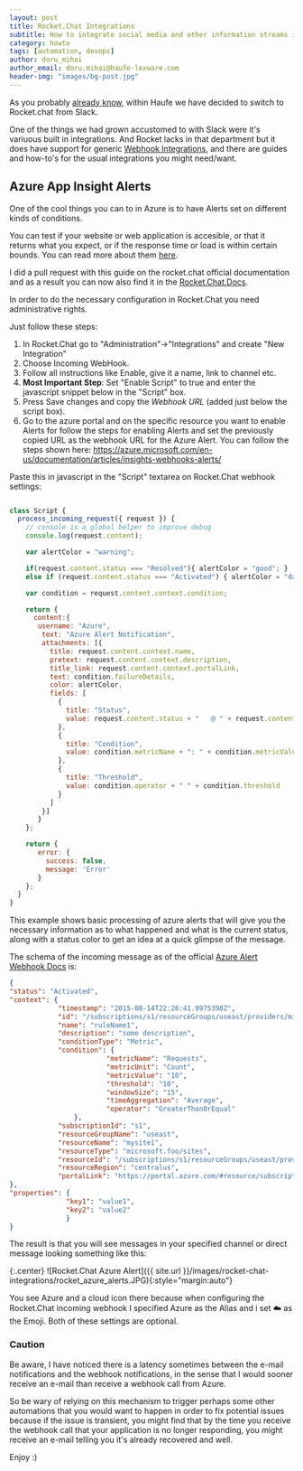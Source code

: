 ```yaml
---
layout: post
title: Rocket.Chat Integrations
subtitle: How to integrate social media and other information streams into your Rocket.Chat instance via Webhooks
category: howto
tags: [automation, devops]
author: doru_mihai
author_email: doru.mihai@haufe-lexware.com
header-img: "images/bg-post.jpg"
---
```


As you probably [already know](http://dev.haufe.com/irc-chatops/), within Haufe we have decided to switch to Rocket.chat from Slack.

One of the things we had grown accustomed to with Slack were it's variuous built in integrations. And Rocket lacks in that department but it does have support for generic [Webhook Integrations](https://rocket.chat/docs/administrator-guides/integrations/), and there are guides and how-to's for the usual integrations you might need/want.

## Azure App Insight Alerts

One of the cool things you can to in Azure is to have Alerts set on different kinds of conditions.

You can test if your website or web application is accesible, or that it returns what you expect, or if the response time or load is within certain bounds. You can read more about them [here](https://azure.microsoft.com/en-us/documentation/articles/app-insights-alerts/).

I did a pull request with this guide on the rocket.chat official documentation and as a result you can now also find it in the [Rocket.Chat.Docs](https://rocket.chat/docs/administrator-guides/integrations/azurealerts-md/).

In order to do the necessary configuration in Rocket.Chat you need administrative rights.

Just follow these steps:

1. In Rocket.Chat go to "Administration"->"Integrations" and create "New Integration"
2. Choose Incoming WebHook.
3. Follow all instructions like Enable, give it a name, link to channel etc.
4. **Most Important Step**: Set "Enable Script" to true and enter the javascript snippet below in the "Script" box.
4. Press Save changes and copy the *Webhook URL* (added just below the script box).
5. Go to the azure portal and on the specific resource you want to enable Alerts for follow the steps for enabling Alerts and set the previously copied URL as the webhook URL for the Azure Alert. You can follow the steps shown here: https://azure.microsoft.com/en-us/documentation/articles/insights-webhooks-alerts/


Paste this in javascript in the "Script" textarea on Rocket.Chat webhook settings:

```javascript

class Script {
  process_incoming_request({ request }) {
    // console is a global helper to improve debug
    console.log(request.content);

    var alertColor = "warning";

    if(request.content.status === "Resolved"){ alertColor = "good"; }
    else if (request.content.status === "Activated") { alertColor = "danger"; }

    var condition = request.content.context.condition;

    return {
      content:{
       username: "Azure",
        text: "Azure Alert Notification",
        attachments: [{
          title: request.content.context.name,
          pretext: request.content.context.description,
          title_link: request.content.context.portalLink,
          text: condition.failureDetails,
          color: alertColor,
          fields: [
            {
              title: "Status",
              value: request.content.status + "   @ " + request.content.context.timestamp
            },
            {
              title: "Condition",
              value: condition.metricName + ": " + condition.metricValue + " " + condition.metricUnit + " for more than " + condition.windowSize + " min."
            },
            {
              title: "Threshold",
              value: condition.operator + " " + condition.threshold
            }
          ]
        }]
       }
    };

    return {
       error: {
         success: false,
         message: 'Error'
       }
    };
  }
}
```

This example shows basic processing of azure alerts that will give you the necessary information as to what happened and what is the current status, along with a status color to get an idea at a quick glimpse of the message.

The schema of the incoming message as of the official [Azure Alert Webhook Docs](https://azure.microsoft.com/en-us/documentation/articles/insights-webhooks-alerts/) is:


```json
{
"status": "Activated",
"context": {
            "timestamp": "2015-08-14T22:26:41.9975398Z",
            "id": "/subscriptions/s1/resourceGroups/useast/providers/microsoft.insights/alertrules/ruleName1",
            "name": "ruleName1",
            "description": "some description",
            "conditionType": "Metric",
            "condition": {
                        "metricName": "Requests",
                        "metricUnit": "Count",
                        "metricValue": "10",
                        "threshold": "10",
                        "windowSize": "15",
                        "timeAggregation": "Average",
                        "operator": "GreaterThanOrEqual"
                },
            "subscriptionId": "s1",
            "resourceGroupName": "useast",                                
            "resourceName": "mysite1",
            "resourceType": "microsoft.foo/sites",
            "resourceId": "/subscriptions/s1/resourceGroups/useast/providers/microsoft.foo/sites/mysite1",
            "resourceRegion": "centralus",
            "portalLink": "https://portal.azure.com/#resource/subscriptions/s1/resourceGroups/useast/providers/microsoft.foo/sites/mysite1"                                
},
"properties": {
              "key1": "value1",
              "key2": "value2"
              }
}
```

The result is that you will see messages in your specified channel or direct message looking something like this:

{:.center}
![Rocket.Chat Azure Alert]({{ site.url }}/images/rocket-chat-integrations/rocket_azure_alerts.JPG){:style="margin:auto"}

You see Azure and a cloud icon there because when configuring the Rocket.Chat incoming webhook I specified Azure as the Alias and i set :cloud: as the Emoji. Both of these settings are optional.

### Caution
Be aware, I have noticed there is a latency sometimes between the e-mail notifications and the webhook notifications, in the sense that I would sooner receive an e-mail than receive a webhook call from Azure.

So be wary of relying on this mechanism to trigger perhaps some other automations that you would want to happen in order to fix potential issues because if the issue is transient, you might find that by the time you receive the webhook call that your application is no longer responding, you might receive an e-mail telling you it's already recovered and well.

Enjoy :)
